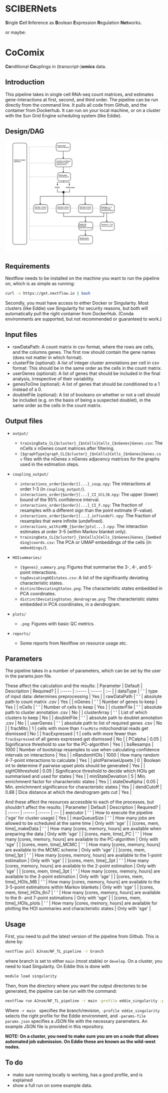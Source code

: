 # SCIBERNets

**S**ingle **C**ell **I**nference as **B**oolean **E**xpression **R**egulation **Net**works. 

or maybe:
# CoComix
**Co**nditional **Co**uplings in (transcript-)**omics** data. 

## Introduction
This pipeline takes in single cell RNA-seq count matrices, and estimates gene-interactions at first, second, and third order. 
The pipeline can be run directly from the command line. It pulls all code from Github, and the container from Dockerhub. It can run on your local machine, or on a cluster with the Sun Grid Engine scheduling system (like Eddie). 


## Design/DAG

![Pipeline flow](nextflowDAG.png)

## Requirements

Nextflow needs to be installed on the machine you want to run the pipeline on, which is as simple as running:

```bash
curl -s https://get.nextflow.io | bash
```

Secondly, you must have access to either Docker or Singularity. Most clusters (like Eddie) use Singularity for security reasons, but both will automatically pull the right container from DockerHub. (Conda environments are supported, but not recommended or guaranteed to work.)

## Input files

* rawDataPath: A count matrix in csv format, where the rows are cells, and the columns genes. The first row should contain the gene names (does not matter in which format). 
* clusterFile (optional): A list of integer cluster annotations per cell in csv format: This should be in the same order as the cells in the count matrix. 
* userGenes (optional): A list of genes that should be included in the final analysis, irrespective of their variability.  
* genesToOne (optional): A list of genes that should be conditioned to a 1 instead of a 0.  
* doubletFile (optional): A list of booleans on whether or not a cell should be included (e.g. on the basis of being a suspected doublet), in the same order as the cells in the count matrix. 


## Output files
* `output/`
    * `trainingData_CL{$cluster}_{$nCells}Cells_{$nGenes}Genes.csv`: The nCells x nGenes count matrices after filtering.
    * `{$graphType}graph_CL{$cluster}_{$nCells}Cells_{$nGenes}Genes.csv` files with the nGenes x nGenes adjacency matrices for the graphs used in the estimation steps.
* `coupling_output/`
    * `interactions_order{$order}[...]_coup.npy`: The interactions at order 1-3 (in `coupling_output/`). 
    * `interactions_order{$order}[...]_CI_U(L)B.npy`: The upper (lower) bound of the 95% confidence interval.
    * `interactions_order{$order}[...]_CI_F.npy`: The fraction of resamples with a different sign than the point estimate (F-value).
    * `interactions_order{$order}[...]_inf(undef).npy`: The fraction of resamples that were infinite (undefined).
    * `interactions_withinMB_{$order}pts[...].npy`: The interaction estimates at order 3-5 (within Markov blanket only).
    * `trainingData_CL{$cluster}_{$nCells}Cells_{$nGenes}Genes_{$embedding}coords.csv`: The PCA or UMAP embeddings of the cells (in `embeddings/`). 

* `HOIsummaries/`
    * `{$genes}_summary.png`: Figures that summarise the 3-, 4-, and 5-point interactions. 
    * `topDeviatingHOIstates.csv`: A list of the significantly deviating characteristic states. 
    * `distinctDeviatingStates.png`: The characteristic states embedded in PCA coordinates. 
    * `distinctDeviatingStates_dendrogram.png`: The characteristic states embedded in PCA coordinates, in a dendrogram. 
* `plots/`
    * `.png`: Figures with basic QC metrics.
* `reports/`
    * Some reports from Nextflow on resource usage etc.


## Parameters
The pipeline takes in a number of parameters, which can be set by the user in the params.json file. 

These affect the calculation and the results:
| Parameter | Default | Description | Required? | 
| :----- | :----- | :----- | :-- |
| dataType | ' ' | type of input data: determines preprocessing | Yes |
| rawDataPath | ' ' | absolute path to count matrix .csv | Yes |
| nGenes | ' ' | Number of genes to keep | Yes |
| nCells | ' ' | Number of cells to keep | Yes |
| clusterFile | ' ' | absolute path to cluster annotation .csv | No |
| clusterArray | ' ' | List of which clusters to keep | No |
| doubletFile | ' ' | absolute path to doublet annotation .csv | No |
| userGenes | ' ' | absolute path to list of required genes .csv | No |
| fracMito | 1 | cells with more than `fracMito` mitochondrial reads get dismissed | No |
| fracExpressed | 1 | cells with more fewer than `fracExpressed` of all genes expressed get dismissed | No |
| PCalpha | 0.05 | Significance threshold to use for the PC-algorithm | Yes |
| bsResamps | 1000 | Number of bootstrap resamples to use when calculating confidence intervals on interactions | Yes |
| nRandomHOIs | 1000 | How many random 4-7-point interactions to calculate | Yes |
| plotPairwiseUpsets | 0 | Boolean int to determine if pairwise upset plots should be generated | Yes |
| sigHOIthreshold | 0.05 | Significance threshold to decide which HOIs get summarised and used for states | Yes |
| minStateDeviation | 5 | Min. enrichmnent factor for characteristic states | Yes |
| stateDevAlpha | 0.05 | Min. enrichmnent significance for characteristic states | Yes |
| dendCutoff | 0.88 | Dice distance at which the dendrogram gets cut | Yes |


And these affect the resources accessible to each of the processes, but shouldn't affect the results:
| Parameter | Default | Description | Required? | 
| :----- | :----- | :----- | :-- |
| executor | ' ' | How to execute the pipeline ('sge' for cluster usage) | Yes |
| maxQueueSize | ' ' | How many jobs are allowed to be scheduled at the same time | Only with 'sge' |
| [cores, mem, time]\_makeData | ' ' | How many [cores, memory, hours] are available when preparing the data | Only with 'sge' |
| [cores, mem, time]\_PC | ' ' | How many [cores, memory, hours] are available to the PC-algorithm | Only with 'sge' |
| [cores, mem, time]\_MCMC | ' ' | How many [cores, memory, hours] are available to the MCMC scheme | Only with 'sge' |
| [cores, mem, time]\_1pt | ' ' | How many [cores, memory, hours] are available to the 1-point estimation | Only with 'sge' |
| [cores, mem, time]\_2pt | ' ' | How many [cores, memory, hours] are available to the 2-point estimation | Only with 'sge' |
| [cores, mem, time]\_3pt | ' ' | How many [cores, memory, hours] are available to the 3-point estimation | Only with 'sge' |
| [cores, mem, time]\_HOIs_MB | ' ' | How many [cores, memory, hours] are available to the 3-5-point estimations within Markov blankets | Only with 'sge' |
| [cores, mem, time]\_HOIs_6n7 | ' ' | How many [cores, memory, hours] are available to the 6- and 7-point estimations | Only with 'sge' |
| [cores, mem, time]\_HOIs_plots | ' ' | How many [cores, memory, hours] are available for plotting the HOI summaries and characteristic states | Only with 'sge' |


## Usage

First, you need to pull the latest version of the pipeline from Github. This is done by:


```bash
nextflow pull AJnsm/NF_TL_pipeline -r branch
```
where branch is set to either `main` (most stable) or `develop`. On a cluster, you need to load Singularity. On Eddie this is done with 


```bash
module load singularity
```

 Then, from the directory where you want the output directories to be generated, the pipeline can be run with the command:

```bash
nextflow run AJnsm/NF_TL_pipeline -r main -profile eddie_singularity -params-file params.json
```

Where ```-r main ``` specifies the branch/revision, ```-profile eddie_singularity``` selects the right profile for the Eddie environment, and ```-params-file params.json``` specifies a JSON file with the necessary parameters. An example JSON file is provided in this repository.


**NOTE: On a cluster, you need to make sure you are on a node that allows automated job submission. On Eddie these are known as the wild-west nodes.**

## To do

* make sure running locally is working, has a good profile, and is explained
* show a full run on some example data. 













